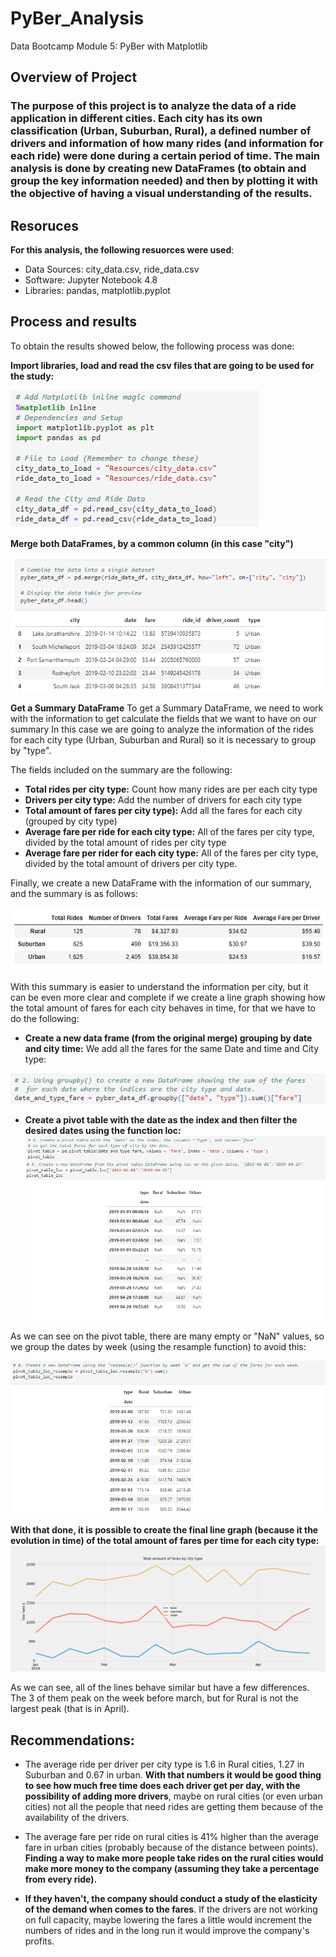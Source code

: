 # PyBer_Analysis

Data Bootcamp Module 5: PyBer with Matplotlib
## Overview of Project

### The purpose of this project is to analyze the data of a ride application in different cities. Each city has its own classification (Urban, Suburban, Rural), a defined number of drivers and information of how many rides (and information for each ride) were done during a certain period of time. The main analysis is done by creating new DataFrames (to obtain and group the key information needed) and then by plotting it with the objective of having a visual understanding of the results.

## Resoruces
**For this analysis, the following resuorces were used**:
- Data Sources: city_data.csv, ride_data.csv
- Software: Jupyter Notebook 4.8
- Libraries: pandas, matplotlib.pyplot

## Process and results

To obtain the results showed below, the following process was done:

**Import libraries, load and read the csv files that are going to be used for the study:**

![This is an image](https://github.com/HansFeddersen/PyBer_Analysis/blob/main/Resources/More/libaries%2C%20load%20and%20read.png)

**Merge both DataFrames, by a common column (in this case "city")**

![This is an image](https://github.com/HansFeddersen/PyBer_Analysis/blob/main/Resources/More/Merge%20DF.png)

**Get a Summary DataFrame**
To get a Summary DataFrame, we need to work with the information to get calculate the fields that we want to have on our summary In this case we are going to analyze the information of the rides for each city type (Urban, Suburban and Rural) so it is necessary to group by "type".

The fields included on the summary are the following:
- **Total rides per city type:** Count how many rides are per each city type
- **Drivers per city type:** Add the number of drivers for each city type
- **Total amount of fares per city type):** Add all the fares for each city (grouped by city type)
- **Average fare per ride for each city type:** All of the fares per city type, divided by the total amount of rides per city type
- **Average fare per rider for each city type:** All of the fares per city type, divided by the total amount of drivers per city type.

Finally, we create a new DataFrame with the information of our summary, and the summary is as follows:

![This is an image](https://github.com/HansFeddersen/PyBer_Analysis/blob/main/Resources/More/Summary_DF.png)

With this summary is easier to understand the information per city, but it can be even more clear and complete if we create a line graph showing how the total amount of fares for each city behaves in time, for that we have to do the following:

- **Create a new data frame (from the original merge) grouping by date and city time:** We add all the fares for the same Date and time and City type:

![This is an image](https://github.com/HansFeddersen/PyBer_Analysis/blob/main/Resources/More/New_date_and_type_DF.png)

- **Create a pivot table with the date as the index and then filter the desired dates using the function loc:**
![This is an image](https://github.com/HansFeddersen/PyBer_Analysis/blob/main/Resources/More/Pivot_table.png)

As we can see on the pivot table, there are many empty or "NaN" values, so we group the dates by week (using the resample function) to avoid this:

![This is an image](https://github.com/HansFeddersen/PyBer_Analysis/blob/main/Resources/More/Resample_pivot.png)

**With that done, it is possible to create the final line graph (because it the evolution in time) of the total amount of fares per time for each city type:**
![This is an image](https://github.com/HansFeddersen/PyBer_Analysis/blob/main/analysis/PyBer_fare_summary.png)

As we can see, all of the lines behave similar but have a few differences. The 3 of them peak on the week before march, but for Rural is not the largest peak (that is in April).

## Recommendations:

- The average ride per driver per city type is 1.6 in Rural cities, 1.27 in Suburban and 0.67 in urban. **With that numbers it would be  good thing to see how much free time does each driver get per day, with the possibility of adding more drivers**, maybe on rural cities (or even urban cities) not all the people that need rides are getting them because of the availability of the drivers.

- The average fare per ride on rural cities is 41% higher than the average fare in urban cities (probably because of the distance between points). **Finding a way to make more people take rides on the rural cities would make more money to the company (assuming they take a percentage from every ride).**

- **If they haven't, the company should conduct a study of the elasticity of the demand when comes to the fares**. If the drivers are not working on full capacity, maybe lowering the fares a little would increment the numbers of rides and in the long run it would improve the company's profits.
